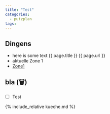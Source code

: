 ```yaml
---
title: "Test"
categories:
  - putzplan
tags:
---
```


## Dingens
<!--more-->
* here is some text {{ page.title }} {{ page.url }}
* aktuelle Zone <span class="ppzone">1</span>
* [Zone1](zone1.md)

## bla (<span class="ppclear">🗑️</span>)

 - [ ] Test

{%  include_relative kueche.md %}


<!--stackedit_data:
eyJoaXN0b3J5IjpbMTQ4MzMzNDM2NCwtMTYzNTI1NzA4NywtMT
YyNzc2OTk5NCwxODU3NDQwNDE3LC05MzIwMzExNjEsLTE0MzQ5
NTgwMjAsLTIwNDY5NTk2NTYsLTIwMTQ0MTU2MjIsLTYwMTMyNj
gwOCwtMTgyNDcwNDQ2MCwxMzc5ODA0MzMzLC02MDMwMjI1NzEs
LTEzNTAyNjQxOTYsNjExMDE4OTk0LC03NzM2ODMzNzEsMTgxMT
c0MTM4M119
-->